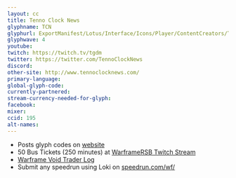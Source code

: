 ```yaml
---
layout: cc
title: Tenno Clock News
glyphname: TCN
glyphurl: ExportManifest/Lotus/Interface/Icons/Player/ContentCreators/TCN.png
glyphwave: 4
youtube:
twitch: https://twitch.tv/tgdm
twitter: https://twitter.com/TennoClockNews
discord:
other-site: http://www.tennoclocknews.com/
primary-language:
global-glyph-code:
currently-partnered:
stream-currency-needed-for-glyph:
facebook:
mixer:
ccid: 195
alt-names:
---
```

* Posts glyph codes on [website](http://www.tennoclocknews.com/)
* 50 Bus Tickets (250 minutes) at [WarframeRSB Twitch Stream](https://www.twitch.tv/warframersb)
* [Warframe Void Trader Log](https://docs.google.com/spreadsheets/d/1nbP0VgXjHozZikZFejERfw_dkilj26pyfhK29uaPAIQ/edit#gid=1264888159)
* Submit any speedrun using Loki on [speedrun.com/wf/](https://www.speedrun.com/wf/)
